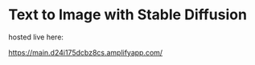 # Text to Image with Stable Diffusion 

hosted live here:

https://main.d24i175dcbz8cs.amplifyapp.com/ 